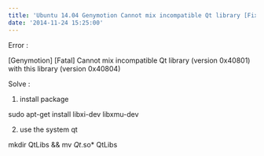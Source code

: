 ```yaml
---
title: 'Ubuntu 14.04 Genymotion Cannot mix incompatible Qt library [Fixed]'
date: '2014-11-24 15:25:00'
---
```


  
Error :  
  
[Genymotion] [Fatal] Cannot mix incompatible Qt library (version 0x40801) with this library (version 0x40804)  
  
Solve :  
  
1. install package  
  
sudo apt-get install libxi-dev libxmu-dev  
  
  
2. use the system qt  
  
mkdir QtLibs && mv *Qt*.so* QtLibs